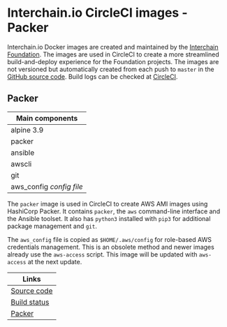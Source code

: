 # Interchain.io CircleCI images - Packer

Interchain.io Docker images are created and maintained by the [Interchain Foundation](https://interchain.io). The images are used in CircleCI to create a more streamlined build-and-deploy experience for the Foundation projects.
The images are not versioned but automatically created from each push to `master` in the [GitHub source code](https://github.com/interchainio/images).
Build logs can be checked at [CircleCI](https://circleci.com/gh/interchainio/images/tree/master).

## Packer
|Main components|
|-|
|alpine 3.9|
|packer|
|ansible|
|awscli|
|git|
|aws_config *config file*|

The `packer` image is used in CircleCI to create AWS AMI images using HashiCorp Packer. It contains `packer`, the `aws` command-line interface and the Ansible toolset. It also has `python3` installed with `pip3` for additional package management and `git`.

The `aws_config` file is copied as `$HOME/.aws/config` for role-based AWS credentials management. This is an obsolete method and newer images already use the `aws-access` script. This image will be updated with `aws-access` at the next update.

|Links|
|-|
|[Source code](https://github.com/interchainio/images/tree/master/packer)|
|[Build status](https://circleci.com/gh/interchainio/images/tree/master)|
|[Packer](https://packer.io/)|

